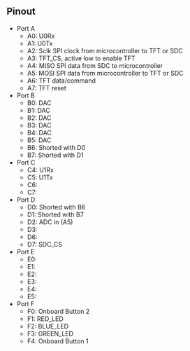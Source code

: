 ## Pinout

- Port A
	- A0: U0Rx
	- A1: U0Tx
	- A2: Sclk SPI clock from microcontroller to TFT or SDC
	- A3: TFT_CS, active low to enable TFT
	- A4: MISO SPI data from SDC to microcontroller
	- A5: MOSI SPI data from microcontroller to TFT or SDC
	- A6: TFT data/command
	- A7: TFT reset
- Port B
	- B0: DAC
	- B1: DAC
	- B2: DAC
	- B3: DAC
	- B4: DAC
	- B5: DAC
    - B6: Shorted with D0
    - B7: Shorted with D1
- Port C
	- C4: U1Rx
	- C5: U1Tx
	- C6:
	- C7:
- Port D
	- D0: Shorted with B6
	- D1: Shorted with B7
	- D2: ADC in (A5)
	- D3:
	- D6:
	- D7: SDC_CS
- Port E
	- E0:
	- E1:
	- E2:
	- E3:
	- E4:
	- E5:
- Port F
	- F0: Onboard Button 2
	- F1: RED_LED
	- F2: BLUE_LED
	- F3: GREEN_LED
	- F4: Onboard Button 1
